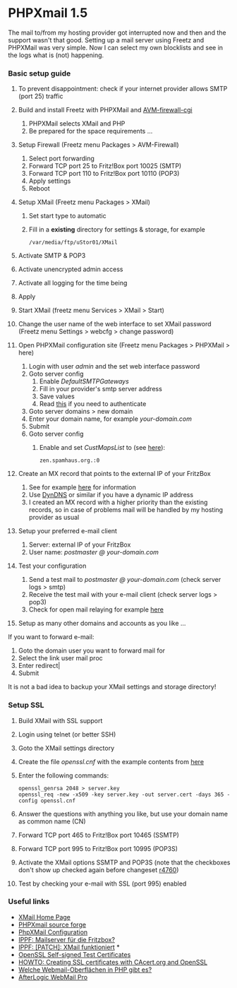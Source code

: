 # PHPXmail 1.5

The mail to/from my hosting provider got interrupted now and then and
the support wasn't that good. Setting up a mail server using Freetz and
PHPXMail was very simple. Now I can select my own blocklists and see in
the logs what is (not) happening.

### Basic setup guide

1.  To prevent disappointment: check if your internet provider allows
    SMTP (port 25) traffic
2.  Build and install Freetz with PHPXMail and
    [AVM-firewall-cgi](../avm-firewall/README.md)
    1.  PHPXMail selects XMail and PHP
    2.  Be prepared for the space requirements ...
3.  Setup Firewall (Freetz menu Packages > AVM-Firewall)
    1.  Select port forwarding
    2.  Forward TCP port 25 to Fritz!Box port 10025 (SMTP)
    3.  Forward TCP port 110 to Fritz!Box port 10110 (POP3)
    4.  Apply settings
    5.  Reboot
4.  Setup XMail (Freetz menu Packages > XMail)
    1.  Set start type to automatic
    2.  Fill in a **existing** directory for settings & storage, for
        example

        ``` 
        /var/media/ftp/uStor01/XMail
        ```

5.  Activate SMTP & POP3
6.  Activate unencrypted admin access
7.  Activate all logging for the time being
8.  Apply
9.  Start XMail (freetz menu Services > XMail > Start)
10. Change the user name of the web interface to set XMail password
    (Freetz menu Settings > webcfg > change password)
11. Open PHPXMail configuration site (Freetz menu Packages >
    PHPXMail > here)
    1.  Login with user *admin* and the set web interface password
    2.  Goto server config
        1.  Enable *DefaultSMTPGateways*
        2.  Fill in your provider's smtp server address
        3.  Save values
        4.  Read
            [this](http://www.xmailserver.org/Readme.html#smtp_client_authentication)
            if you need to authenticate
    3.  Goto server domains > new domain
    4.  Enter your domain name, for example *your-domain.com*
    5.  Submit
    6.  Goto server config
        1.  Enable and set *CustMapsList* to (see
            [here](http://xmailforum.homelinux.net/index.php?showtopic=4620)):

            ``` 
            zen.spamhaus.org.:0
            ```
12. Create an MX record that points to the external IP of your FritzBox
    1.  See for example
        [here](http://www.dyndns.com/support/kb/email_mail_exchangers_and_dns.html)
        for information
    2.  Use [DynDNS](http://www.dyndns.com/) or
        similar if you have a dynamic IP address
    3.  I created an MX record with a higher priority than the existing
        records, so in case of problems mail will be handled by my
        hosting provider as usual
13. Setup your preferred e-mail client
    1.  Server: external IP of your FritzBox
    2.  User name: *postmaster @ your-domain.com*
14. Test your configuration
    1.  Send a test mail to *postmaster @ your-domain.com* (check server
        logs > smtp)
    2.  Receive the test mail with your e-mail client (check server
        logs > pop3)
    3.  Check for open mail relaying for example
        [here](http://www.abuse.net/relay.html)
15. Setup as many other domains and accounts as you like ...

If you want to forward e-mail:

1.  Goto the domain user you want to forward mail for
2.  Select the link user mail proc
3.  Enter redirect|<forwarding e-mail address>
4.  Submit

It is not a bad idea to backup your XMail settings and storage
directory!

### Setup SSL

1.  Build XMail with SSL support
2.  Login using telnet (or better SSH)
3.  Goto the XMail settings directory
4.  Create the file *openssl.cnf* with the example contents from
    [here](http://www.iona.com/support/docs/orbix2000/2.0/tls/html/OpenSslUtils3.html)
5.  Enter the following commands:

    ``` 
    openssl_genrsa 2048 > server.key
    openssl_req -new -x509 -key server.key -out server.cert -days 365 -config openssl.cnf
    ```

6.  Answer the questions with anything you like, but use your domain
    name as common name (CN)
7.  Forward TCP port 465 to Fritz!Box port 10465 (SSMTP)
8.  Forward TCP port 995 to Fritz!Box port 10995 (POP3S)
9.  Activate the XMail options SSMTP and POP3S (note that the checkboxes
    don't show up checked again before changeset
    [r4760](https://trac.boxmatrix.info/freetz-ng/changeset/4760))
10. Test by checking your e-mail with SSL (port 995) enabled

### Useful links

-   [XMail Home Page](http://www.xmailserver.org/)
-   [PHPXmail source
    forge](http://sourceforge.net/projects/phpxmail/)
-   [PhpXMail
    Configuration](http://wiki.qnap.com/wiki/PhpXMail_Configuration)
-   [IPPF: Mailserver für die
    Fritzbox?](http://www.ip-phone-forum.de/showthread.php?t=103699&highlight=PHPXMail)
-   [IPPF: [PATCH]: XMail
    funktioniert](http://www.ip-phone-forum.de/showthread.php?t=205071&highlight=PHPXMail) *
-   [OpenSSL Self-signed Test
    Certificates](http://sial.org/howto/openssl/self-signed/)
-   [HOWTO: Creating SSL certificates with CAcert.org and
    OpenSSL](http://www.lwithers.me.uk/articles/cacert.html)
-   [Welche Webmail-Oberflächen in PHP gibt
    es?](http://www.php-faq.de/q-scripte-webmailer.html)
-   [AfterLogic WebMail
    Pro](http://www.afterlogic.com/products/webmail-pro)

